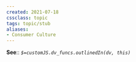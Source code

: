```yaml
---
created: 2021-07-18
cssclass: topic
tags: topic/stub
aliases:
- Consumer Culture
---
```


**See**:: 
*`$=customJS.dv_funcs.outlinedIn(dv, this)`*

